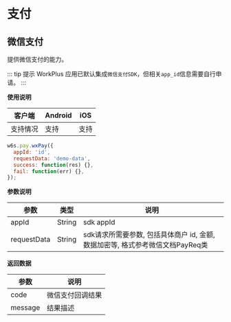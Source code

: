 # 支付

## 微信支付

提供微信支付的能力。

::: tip 提示
WorkPlus 应用已默认集成`微信支付SDK`，但相关`app_id`信息需要自行申请。
:::

**使用说明**

| 客户端   | Android | iOS  |
| -------- | ------- | ---- |
| 支持情况 | 支持    | 支持 |

<CodeWrapper fn="pay.wxPay" :qrcode="false">

```js
w6s.pay.wxPay({
  appId: 'id',
  requestData: 'demo-data',
  success: function(res) {},
  fail: function(err) {},
});
```
</CodeWrapper>

**参数说明**

| 参数 | 类型 | 说明|
| - | - | - |
| appId | String | sdk appId |
| requestData | String | sdk请求所需要参数, 包括具体商户 id, 金额, 数据加密等, 格式参考微信文档PayReq类 |

**返回数据**

| 参数 | 说明 |
| - | - | 
| code | 微信支付回调结果 |
| message | 结果描述  |